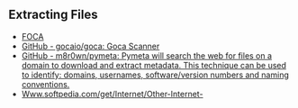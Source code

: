 ## Extracting Files
- [FOCA](https://www.elevenpaths.com/labstools/foca/index.html)
- [GitHub - gocaio/goca: Goca Scanner](https://github.com/gocaio/goca)
- [GitHub - m8r0wn/pymeta: Pymeta will search the web for files on a domain to download and extract metadata. This technique can be used to identify: domains, usernames, software/version numbers and naming conventions.](https://github.com/m8r0wn/pymeta)
- [Www.softpedia.com/get/Internet/Other-Internet-](https://www.softpedia.com/get/Internet/Other-Internet-)